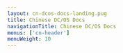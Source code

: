 ```yaml
---
layout: cn-dcos-docs-landing.pug
title: Chinese DC/OS Docs
navigationTitle: Chinese DC/OS Docs
menus: ['cn-header']
menuWeight: 10
---
```

